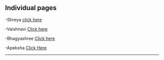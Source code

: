 ## **Individual pages**
-Shreya [click here](https://shreya-301.github.io/SMART-CITY-/)<br>


-Vaishnavi [Click here](https://vaishnavikshatri.github.io/DAA--PROJECT-/)<br>


-Bhagyashree [Click here](https://01fe23bcs144.github.io/DAA-project/)<br>



-Apeksha [Click Here](https://apekshadambal.github.io/DAA_SmartCity_Aarohan/)<br>


---


